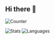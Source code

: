 ## Hi there 👋

![Counter](https://count.getloli.com/@Lin-jingy?theme=booru-lewd)

![Stats](https://github-readme-stats.vercel.app/api?username=Lin-jingy&show_icons=true&include_all_commits=true&theme=transparent&hide_border=true) 
![Languages](https://github-readme-stats.vercel.app/api/top-langs/?username=Lin-jingy&layout=compact&theme=transparent&hide_border=true&exclude_repo=ACM)
